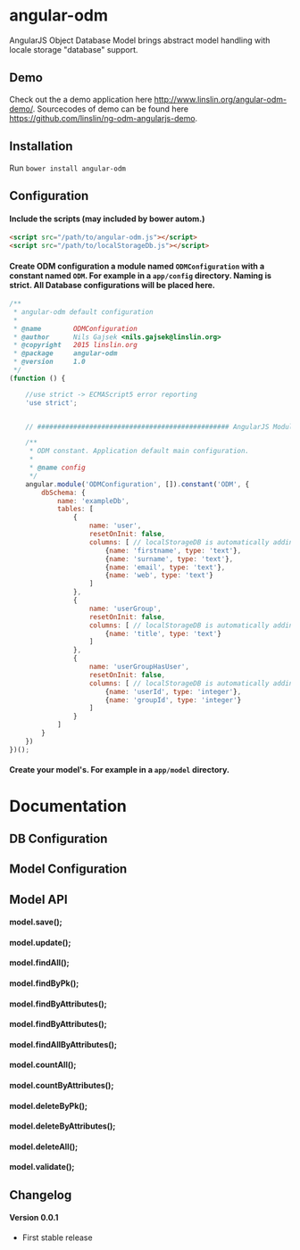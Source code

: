# angular-odm 
AngularJS Object Database Model brings abstract model handling with locale storage "database" support. 

## Demo
Check out the a demo application here http://www.linslin.org/angular-odm-demo/. 
Sourcecodes of demo can be found here https://github.com/linslin/ng-odm-angularjs-demo.


## Installation

Run `bower install angular-odm`

## Configuration

#### Include the scripts (may included by bower autom.)

```html
<script src="/path/to/angular-odm.js"></script>
<script src="/path/to/localStorageDb.js"></script>
```

#### Create ODM configuration a module named `ODMConfiguration` with a constant named `ODM`. For example in a `app/config` directory. Naming is strict. All Database configurations will be placed here. 
```javascript
/**
 * angular-odm default configuration
 *
 * @name        ODMConfiguration
 * @author      Nils Gajsek <nils.gajsek@linslin.org>
 * @copyright   2015 linslin.org
 * @package     angular-odm
 * @version     1.0
 */
(function () {

    //use strict -> ECMAScript5 error reporting
    'use strict';


    // ################################################ AngularJS Module define // #####################################

    /**
     * ODM constant. Application default main configuration.
     *
     * @name config
     */
    angular.module('ODMConfiguration', []).constant('ODM', {
        dbSchema: {
            name: 'exampleDb',
            tables: [
                {
                    name: 'user',
                    resetOnInit: false,
                    columns: [ // localStorageDB is automatically adding a unique ID attribute to every table.
                        {name: 'firstname', type: 'text'},
                        {name: 'surname', type: 'text'},
                        {name: 'email', type: 'text'},
                        {name: 'web', type: 'text'}
                    ]
                },
                {
                    name: 'userGroup',
                    resetOnInit: false,
                    columns: [ // localStorageDB is automatically adding a unique ID attribute to every table.
                        {name: 'title', type: 'text'}
                    ]
                },
                {
                    name: 'userGroupHasUser',
                    resetOnInit: false,
                    columns: [ // localStorageDB is automatically adding a unique ID attribute to every table.
                        {name: 'userId', type: 'integer'},
                        {name: 'groupId', type: 'integer'}
                    ]
                }
            ]
        }
    })
})();
```

#### Create your model's. For example in a `app/model` directory.



# Documentation

## DB Configuration

## Model Configuration 

## Model API

#### model.save();
#### model.update();
#### model.findAll();
#### model.findByPk();
#### model.findByAttributes();
#### model.findByAttributes();
#### model.findAllByAttributes();
#### model.countAll();
#### model.countByAttributes();
#### model.deleteByPk();
#### model.deleteByAttributes();
#### model.deleteAll();
#### model.validate();

## Changelog

#### Version 0.0.1 
- First stable release 